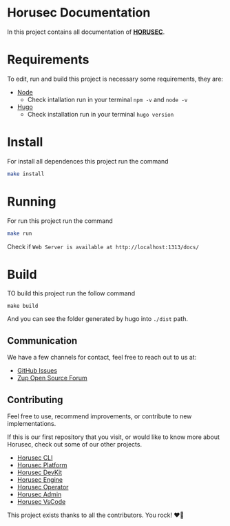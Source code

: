 # Horusec Documentation

In this project contains all documentation of **[HORUSEC](https://horusec.io/)**.

# Requirements
To edit, run and build this project is necessary some requirements, they are:
* [Node](https://nodejs.org/en/)
  - Check intallation run in your terminal `npm -v` and `node -v`
* [Hugo](https://gohugo.io/getting-started/installing/)
  - Check installation run in your terminal `hugo version`

# Install
For install all dependences this project run the command
```bash
make install
```

# Running

For run this project run the command
```bash
make run
```

Check if `Web Server is available at http://localhost:1313/docs/`

# Build
TO build this project run the follow command
```
make build
```

And you can see the folder generated by hugo into `./dist` path.

## Communication

We have a few channels for contact, feel free to reach out to us at:

- [GitHub Issues](https://github.com/ZupIT/docs-horusec/issues)
- [Zup Open Source Forum](https://forum.zup.com.br)

## Contributing

Feel free to use, recommend improvements, or contribute to new implementations.

If this is our first repository that you visit, or would like to know more about Horusec,
check out some of our other projects.

- [Horusec CLI](https://github.com/ZupIT/horusec)
- [Horusec Platform](https://github.com/ZupIT/horusec-platform)
- [Horusec DevKit](https://github.com/ZupIT/horusec-devkit)
- [Horusec Engine](https://github.com/ZupIT/horusec-engine)
- [Horusec Operator](https://github.com/ZupIT/horusec-operator)
- [Horusec Admin](https://github.com/ZupIT/horusec-admin)
- [Horusec VsCode](https://github.com/ZupIT/horusec-vscode-plugin)

This project exists thanks to all the contributors. You rock! ❤️🚀

